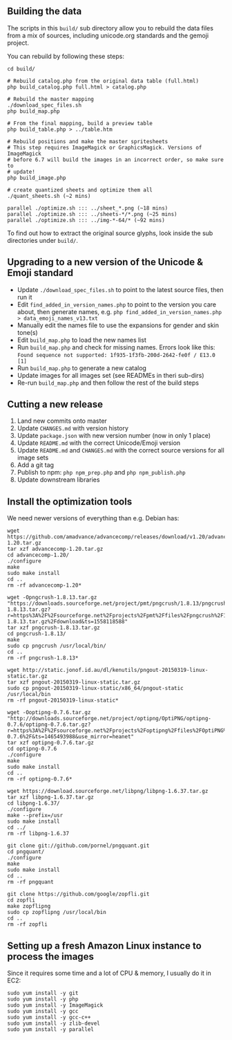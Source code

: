 ## Building the data

The scripts in this `build/` sub directory allow you to rebuild the data files 
from a mix of sources, including unicode.org standards and the gemoji project.

You can rebuild by following these steps:

	cd build/

	# Rebuild catalog.php from the original data table (full.html)
	php build_catalog.php full.html > catalog.php

	# Rebuild the master mapping
	./download_spec_files.sh
	php build_map.php

	# From the final mapping, build a preview table
	php build_table.php > ../table.htm

	# Rebuild positions and make the master spritesheets
	# This step requires ImageMagick or GraphicsMagick. Versions of ImageMagick
	# before 6.7 will build the images in an incorrect order, so make sure to
	# update!
	php build_image.php

	# create quantized sheets and optimize them all
	./quant_sheets.sh (~2 mins)

	parallel ./optimize.sh ::: ../sheet_*.png (~18 mins)
	parallel ./optimize.sh ::: ../sheets-*/*.png (~25 mins)
	parallel ./optimize.sh ::: ../img-*-64/* (~92 mins)


To find out how to extract the original source glyphs, look inside the sub
directories under `build/`.

## Upgrading to a new version of the Unicode & Emoji standard

* Update `./download_spec_files.sh` to point to the latest source files, then run it
* Edit `find_added_in_version_names.php` to point to the version you care about, then generate names, e.g. `php find_added_in_version_names.php > data_emoji_names_v13.txt`
* Manually edit the names file to use the expansions for gender and skin tone(s)
* Edit `build_map.php` to load the new names list
* Run `build_map.php` and check for missing names. Errors look like this:
    `Found sequence not supported: 1f935-1f3fb-200d-2642-fe0f / E13.0  [1]`
* Run `build_map.php` to generate a new catalog
* Update images for all images set (see READMEs in theri sub-dirs)
* Re-run `build_map.php` and then follow the rest of the build steps


## Cutting a new release

1. Land new commits onto master
2. Update `CHANGES.md` with version history
3. Update `package.json` with new version number (now in only 1 place)
4. Update `README.md` with the correct Unicode/Emoji version
4. Update `README.md` and `CHANGES.md` with the correct source versions for all image sets
5. Add a git tag
6. Publish to npm: `php npm_prep.php` and `php npm_publish.php`
7. Update downstream libraries


## Install the optimization tools

We need newer versions of everything than e.g. Debian has:

    wget https://github.com/amadvance/advancecomp/releases/download/v1.20/advancecomp-1.20.tar.gz
    tar xzf advancecomp-1.20.tar.gz
    cd advancecomp-1.20/
    ./configure
    make
    sudo make install
    cd ..
    rm -rf advancecomp-1.20*

    wget -Opngcrush-1.8.13.tar.gz "https://downloads.sourceforge.net/project/pmt/pngcrush/1.8.13/pngcrush-1.8.13.tar.gz?r=https%3A%2F%2Fsourceforge.net%2Fprojects%2Fpmt%2Ffiles%2Fpngcrush%2F1.8.13%2Fpngcrush-1.8.13.tar.gz%2Fdownload&ts=1558118588"
    tar xzf pngcrush-1.8.13.tar.gz
    cd pngcrush-1.8.13/
    make
    sudo cp pngcrush /usr/local/bin/
    cd ..
    rm -rf pngcrush-1.8.13*

    wget http://static.jonof.id.au/dl/kenutils/pngout-20150319-linux-static.tar.gz
    tar xzf pngout-20150319-linux-static.tar.gz
    sudo cp pngout-20150319-linux-static/x86_64/pngout-static /usr/local/bin
    rm -rf pngout-20150319-linux-static*

    wget -Ooptipng-0.7.6.tar.gz "http://downloads.sourceforge.net/project/optipng/OptiPNG/optipng-0.7.6/optipng-0.7.6.tar.gz?r=https%3A%2F%2Fsourceforge.net%2Fprojects%2Foptipng%2Ffiles%2FOptiPNG%2Foptipng-0.7.6%2F&ts=1465493988&use_mirror=heanet"
    tar xzf optipng-0.7.6.tar.gz
    cd optipng-0.7.6
    ./configure
    make
    sudo make install
    cd ..
    rm -rf optipng-0.7.6*

    wget https://download.sourceforge.net/libpng/libpng-1.6.37.tar.gz
    tar xzf libpng-1.6.37.tar.gz
    cd libpng-1.6.37/
    ./configure
    make --prefix=/usr
    sudo make install
    cd ../
    rm -rf libpng-1.6.37

    git clone git://github.com/pornel/pngquant.git
    cd pngquant/
    ./configure
    make
    sudo make install
    cd ..
    rm -rf pngquant

    git clone https://github.com/google/zopfli.git
    cd zopfli
    make zopflipng
    sudo cp zopflipng /usr/local/bin
    cd ..
    rm -rf zopfli

## Setting up a fresh Amazon Linux instance to process the images

Since it requires some time and a lot of CPU & memory, I usually do it in EC2:

    sudo yum install -y git
    sudo yum install -y php
    sudo yum install -y ImageMagick
    sudo yum install -y gcc
    sudo yum install -y gcc-c++
    sudo yum install -y zlib-devel
    sudo yum install -y parallel
